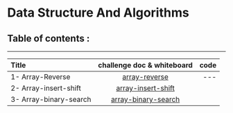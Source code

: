 
# Data Structure And Algorithms

## Table of contents  :
---

| Title         | challenge doc & whiteboard    | code
| :------------------| :-------------------------:|------------:
| 1- Array-Reverse          |                               [array-reverse](https://balqeesalfasatlah.github.io/data-structures-and-algorithm/challenge-1/array-reverse)   |---                                           
| 2- Array-insert-shift| [array-insert-shift](https://balqeesalfasatlah.github.io/data-structures-and-algorithm/challenge-2/Array-insert-shift)     |             
| 3- Array-binary-search|[array-binary-search](https://balqeesalfasatlah.github.io/data-structures-and-algorithm/challenge-3/array-binary-search)










